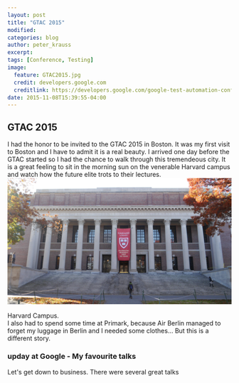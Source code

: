 ```yaml
---
layout: post
title: "GTAC 2015"
modified:
categories: blog
author: peter_krauss
excerpt:
tags: [Conference, Testing]
image:
  feature: GTAC2015.jpg
  credit: developers.google.com
  creditlink: https://developers.google.com/google-test-automation-conference/2015/
date: 2015-11-08T15:39:55-04:00
---
```


## GTAC 2015

I had the honor to be invited to the GTAC 2015 in Boston. It was my first visit to Boston and I have to admit it is a real beauty. I arrived one day before the GTAC started so I had the chance to walk through this tremendeous city. It is a great feeling to sit in the morning sun on the venerable Harvard campus and watch how the future elite trots to their lectures. 
<picture>
	<img src="/images/P1140497.jpg" alt="image">
	<figcaption>Harvard Campus.</figcaption>
</picture>
I also had to spend some time at Primark, because Air Berlin managed to forget my luggage in Berlin and I needed some clothes... But this is a different story.

### upday at Google - My favourite talks
Let's get down to business. There were several great talks 

